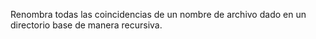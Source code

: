 Renombra todas las coincidencias de un nombre de archivo dado en un directorio base de manera recursiva.